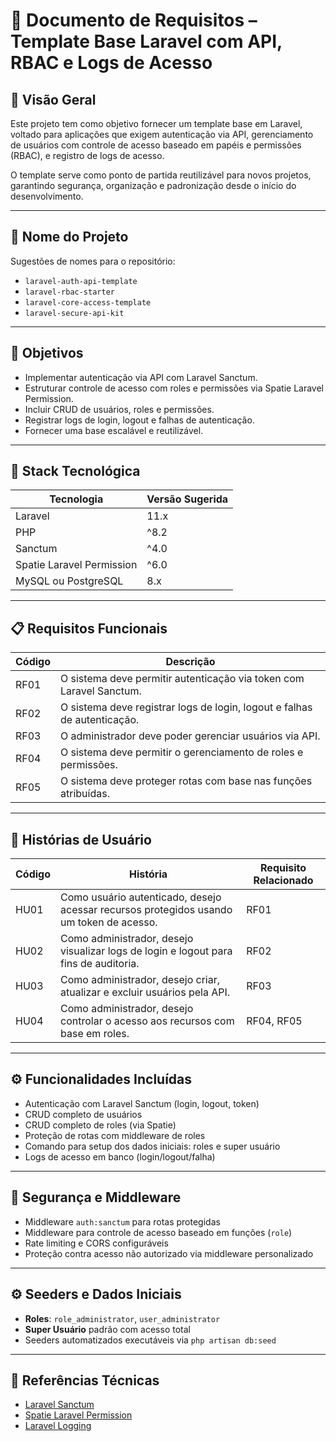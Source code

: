 # 📄 Documento de Requisitos – Template Base Laravel com API, RBAC e Logs de Acesso

## 📘 Visão Geral
Este projeto tem como objetivo fornecer um template base em Laravel, voltado para aplicações que exigem autenticação via API, gerenciamento de usuários com controle de acesso baseado em papéis e permissões (RBAC), e registro de logs de acesso.

O template serve como ponto de partida reutilizável para novos projetos, garantindo segurança, organização e padronização desde o início do desenvolvimento.

---

## 📌 Nome do Projeto
Sugestões de nomes para o repositório:

- `laravel-auth-api-template`
- `laravel-rbac-starter`
- `laravel-core-access-template`
- `laravel-secure-api-kit`

---

## 🎯 Objetivos

- Implementar autenticação via API com Laravel Sanctum.
- Estruturar controle de acesso com roles e permissões via Spatie Laravel Permission.
- Incluir CRUD de usuários, roles e permissões.
- Registrar logs de login, logout e falhas de autenticação.
- Fornecer uma base escalável e reutilizável.

---

## 🧱 Stack Tecnológica

| Tecnologia                 | Versão Sugerida |
|---------------------------|------------------|
| Laravel                   | 11.x             |
| PHP                       | ^8.2             |
| Sanctum                   | ^4.0             |
| Spatie Laravel Permission | ^6.0             |
| MySQL ou PostgreSQL       | 8.x              |

---

## 📋 Requisitos Funcionais

| Código | Descrição                                                               |
|--------|-------------------------------------------------------------------------|
| RF01   | O sistema deve permitir autenticação via token com Laravel Sanctum.     |
| RF02   | O sistema deve registrar logs de login, logout e falhas de autenticação. |
| RF03   | O administrador deve poder gerenciar usuários via API.                  |
| RF04   | O sistema deve permitir o gerenciamento de roles e permissões.          |
| RF05   | O sistema deve proteger rotas com base nas funções atribuídas.          |

---

## 👥 Histórias de Usuário

| Código | História                                                                                | Requisito Relacionado |
|--------|-----------------------------------------------------------------------------------------|------------------------|
| HU01   | Como usuário autenticado, desejo acessar recursos protegidos usando um token de acesso. | RF01                   |
| HU02   | Como administrador, desejo visualizar logs de login e logout para fins de auditoria.    | RF02                   |
| HU03   | Como administrador, desejo criar, atualizar e excluir usuários pela API.                | RF03                   |
| HU04   | Como administrador, desejo controlar o acesso aos recursos com base em roles.           | RF04, RF05             |

---

## ⚙️ Funcionalidades Incluídas

- Autenticação com Laravel Sanctum (login, logout, token)
- CRUD completo de usuários
- CRUD completo de roles (via Spatie)
- Proteção de rotas com middleware de roles
- Comando para setup dos dados iniciais: roles e super usuário
- Logs de acesso em banco (login/logout/falha)

---

## 🔐 Segurança e Middleware

- Middleware `auth:sanctum` para rotas protegidas
- Middleware para controle de acesso baseado em funções (`role`)
- Rate limiting e CORS configuráveis
- Proteção contra acesso não autorizado via middleware personalizado

---

## ⚙️ Seeders e Dados Iniciais

- **Roles**: `role_administrator`, `user_administrator`
- **Super Usuário** padrão com acesso total
- Seeders automatizados executáveis via `php artisan db:seed`

---

## 🔗 Referências Técnicas

- [Laravel Sanctum](https://laravel.com/docs/sanctum)
- [Spatie Laravel Permission](https://spatie.be/docs/laravel-permission)
- [Laravel Logging](https://laravel.com/docs/logging)
